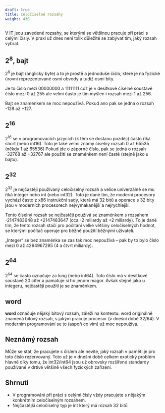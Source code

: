```yaml
---
draft: true
title: Celočíselné rozsahy
weight: 430
---
```


V IT jsou zavedené rozsahy, se kterými se většinou pracuje při práci s celými čísly. V praxi už dnes není tolik důležité se zabývat tím, jaký rozsah vybrat.

## 2<sup>8</sup>, bajt

2<sup>8</sup> je bajt (anglicky byte) a to je prostě a jednoduše číslo, které je na fyzické úrovni reprezentované osmi obvody a tudíž osmi bity.

Je to číslo mezi 00000000 a 11111111 což je v desítkové číselné soustavě číslo mezi 0 až 255 ale velmi často je tím myšlen i rozsah mezi 1 až 256.

Bajt se znaménkem se moc nepoužívá. Pokud ano pak se jedná o rozsah -128 až +127.

## 2<sup>16</sup>

2<sup>16</sup> se v programovacích jazycích (k těm se dostanu později) často říká short (nebo int16).
Toto je také velmi známý číselný rozsah 0 až 65535 (někdy 1 až 65536)
Pokud jde o záporné číslo, pak se jedná o rozsah -32768 až +32767 ale použití se znaménkem není časté (stejně jako u bajtu).

## 2<sup>32</sup>

2<sup>32</sup> je nejčastěji používaný celočíselný rozsah a velice univerzálně se mu říká integer nebo int (nebo int32). Toto je dané tím, že moderní procesory vychází často z x86 instrukční sady, která má 32 bitů a operace s 32 bity jsou v moderních procesorech nejvymakanější a nejrychlejší.

Tento číselný rozsah se nejčastěji používá se znaménkem s rozsahem -2147483648 až +2147483647 (cca -2 miliardy až +2 miliardy). To je dané tím, že tento rozsah stačí pro počítání velké většiny celočíselných hodnot, se kterými počítač operuje pro běžné použití běžnými uživateli.

„Integer“ se bez znaménka se zas tak moc nepoužívá – pak by to bylo číslo mezi 0 až 4294967295 (4 a čtvrt miliardy).

## 2<sup>64</sup>

2<sup>64</sup> se často označuje za long (nebo int64). Toto číslo má v desítkové soustavě 20 cifer a pamatuje si ho jenom magor. Avšak stejně jako u integeru, nejčastěji použití je se znaménkem.

## word

**word** označuje nějaký bitový rozsah, záleží na kontextu. word originálně znamená bitový rozsah, s jakým pracuje procesor (v dnešní době 32/64). V moderním programování se to (aspoň co vím) už moc nepoužívá.

## Neznámý rozsah

Může se stát, že pracujete s číslem ale nevíte, jaký rozsah v paměti je pro toto číslo rezervovaný. Toto už je v dnešní době celkem exotický problém hlavně díky tomu, že int32/int64 jsou už obrovsky rozšířené standardy používané v drtivé většině všech fyzických zařízení.

## Shrnutí

- V programování při práci s celými čísly vždy pracujete s nějakým konkrétním celočíselným rozsahem.
- Nejčastější celočíselný typ je int který má rozsah 32 bitů
